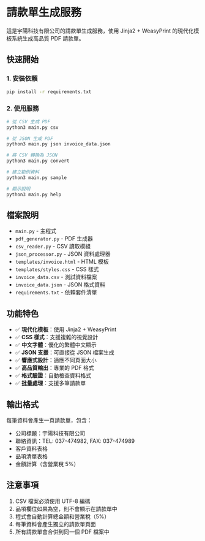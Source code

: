 # 請款單生成服務

這是宇陽科技有限公司的請款單生成服務，使用 Jinja2 + WeasyPrint 的現代化模板系統生成高品質 PDF 請款單。

## 快速開始

### 1. 安裝依賴

```bash
pip install -r requirements.txt
```

### 2. 使用服務

```bash
# 從 CSV 生成 PDF
python3 main.py csv

# 從 JSON 生成 PDF
python3 main.py json invoice_data.json

# 將 CSV 轉換為 JSON
python3 main.py convert

# 建立範例資料
python3 main.py sample

# 顯示說明
python3 main.py help
```

## 檔案說明

- `main.py` - 主程式
- `pdf_generator.py` - PDF 生成器
- `csv_reader.py` - CSV 讀取模組
- `json_processor.py` - JSON 資料處理器
- `templates/invoice.html` - HTML 模板
- `templates/styles.css` - CSS 樣式
- `invoice_data.csv` - 測試資料檔案
- `invoice_data.json` - JSON 格式資料
- `requirements.txt` - 依賴套件清單

## 功能特色

- ✅ **現代化模板**：使用 Jinja2 + WeasyPrint
- ✅ **CSS 樣式**：支援複雜的視覺設計
- ✅ **中文字體**：優化的繁體中文顯示
- ✅ **JSON 支援**：可直接從 JSON 檔案生成
- ✅ **響應式設計**：適應不同頁面大小
- ✅ **高品質輸出**：專業的 PDF 格式
- ✅ **格式驗證**：自動檢查資料格式
- ✅ **批量處理**：支援多筆請款單

## 輸出格式

每筆資料會產生一頁請款單，包含：

- 公司標題：宇陽科技有限公司
- 聯絡資訊：TEL: 037-474982, FAX: 037-474989
- 客戶資料表格
- 品項清單表格
- 金額計算（含營業稅 5%）

## 注意事項

1. CSV 檔案必須使用 UTF-8 編碼
2. 品項欄位如果為空，則不會顯示在請款單中
3. 程式會自動計算總金額和營業稅（5%）
4. 每筆資料會產生獨立的請款單頁面
5. 所有請款單會合併到同一個 PDF 檔案中
